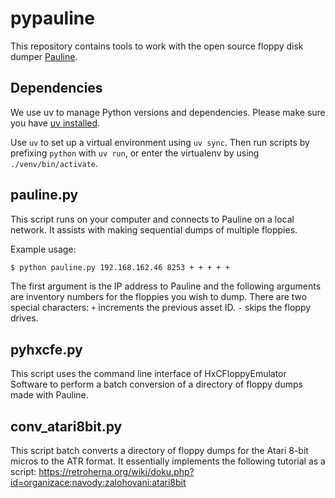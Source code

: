 # pypauline

This repository contains tools to work with the open source floppy disk dumper [Pauline](https://github.com/jfdelnero/Pauline).

## Dependencies

We use uv to manage Python versions and dependencies.  Please make sure you have [uv installed](https://docs.astral.sh/uv/getting-started/installation/).

Use `uv` to set up a virtual environment using `uv sync`.  Then run scripts by prefixing `python` with `uv run`,
or enter the virtualenv by using `./venv/bin/activate`.


## pauline.py

This script runs on your computer and connects to Pauline on a local network.  It assists with making sequential dumps of
multiple floppies.

Example usage:

```bash
$ python pauline.py 192.168.162.46 8253 + + + + +
```

The first argument is the IP address to Pauline and the following arguments are inventory numbers for the floppies you
wish to dump.  There are two special characters: `+` increments the previous asset ID.  `-` skips the floppy drives.

## pyhxcfe.py

This script uses the command line interface of HxCFloppyEmulator Software to perform a batch conversion of a directory
of floppy dumps made with Pauline.

## conv_atari8bit.py

This script batch converts a directory of floppy dumps for the Atari 8-bit micros to the ATR format.
It essentially implements the following tutorial as a script: https://retroherna.org/wiki/doku.php?id=organizace:navody:zalohovani:atari8bit
